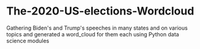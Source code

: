 # The-2020-US-elections-Wordcloud
Gathering Biden's and Trump's speeches in many states and on various topics and generated a word_cloud for them each using Python data science modules
